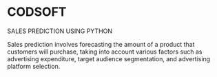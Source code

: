 # CODSOFT

SALES PREDICTION USING PYTHON

Sales prediction involves forecasting the amount of a product that
customers will purchase, taking into account various factors such as
advertising expenditure, target audience segmentation, and
advertising platform selection.
